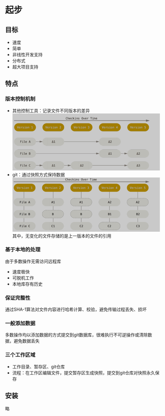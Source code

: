 # 起步
## 目标
- 速度
- 简单
- 非线性开发支持
- 分布式
- 超大项目支持

## 特点
### 版本控制机制
- 其他控制工具：记录文件不同版本的差异
![](pic/changesOther.png)
- git：通过快照方式保持数据
![](pic/changesGit.png)
其中，无变化的文件存储的是上一版本的文件的引用

### 基于本地的处理
由于多数操作无需访问远程库
- 速度极快
- 可脱机工作
- 本地库存有历史

### 保证完整性
通过SHA-1算法对文件内容进行哈希计算、校验，避免传输过程丢失、损坏

### 一般添加数据
多数操作均以添加数据的方式提交到git数据库，很难执行不可逆操作或清除数据，避免数据丢失

### 三个工作区域
- 工作目录、暂存区、git仓库
- 流程：在工作区编辑文件，提交暂存区生成快照，提交到git仓库对快照永久保存

## 安装
略




